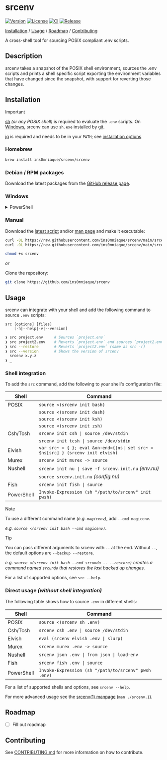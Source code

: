# srcenv

[![Version](https://img.shields.io/github/v/release/ins0mniaque/srcenv)](https://github.com/ins0mniaque/srcenv/releases)
[![License](https://img.shields.io/github/license/ins0mniaque/srcenv)](https://github.com/ins0mniaque/srcenv/blob/master/LICENSE)
[![CI](https://github.com/ins0mniaque/srcenv/actions/workflows/ci.yml/badge.svg)](https://github.com/ins0mniaque/srcenv/actions/workflows/ci.yml)
[![Release](https://github.com/ins0mniaque/srcenv/actions/workflows/release.yml/badge.svg)](https://github.com/ins0mniaque/srcenv/actions/workflows/release.yml)

[Installation](#installation) / [Usage](#usage) / [Roadmap](#roadmap) / [Contributing](#contributing)

A cross-shell tool for sourcing POSIX compliant .env scripts.

## Description

srcenv takes a snapshot of the POSIX shell environment, sources the .env scripts
and prints a shell specific script exporting the environment variables that have
changed since the snapshot, with support for reverting those changes.

## Installation

> [!IMPORTANT]
> [sh](https://pubs.opengroup.org/onlinepubs/9799919799/utilities/sh.html) _(or any POSIX shell)_ is required to evaluate the `.env` scripts. On [Windows](#windows), srcenv can use `sh.exe` installed by [git](https://git-scm.com).
>
> [jq](https://jqlang.github.io/jq) is required and needs to be in your `PATH`; see [installation options](https://jqlang.github.io/jq/download).

### Homebrew

```bash
brew install ins0mniaque/srcenv/srcenv
```

### Debian / RPM packages

Download the latest packages from the [GitHub release page](https://github.com/ins0mniaque/srcenv/releases).

### Windows

<details>
    <summary>PowerShell</summary><p></p>

Install for current user:

```powershell
# Create installation directory
New-Item "$Env:LOCALAPPDATA\srcenv" -ItemType Directory

# Download srcenv to installation directory
Invoke-WebRequest https://raw.githubusercontent.com/ins0mniaque/srcenv/main/srcenv -OutFile "$Env:LOCALAPPDATA\srcenv\srcenv"
```

Add to `$HOME\Documents\PowerShell\Profile.ps1`:

```powershell
# Add POSIX shell (sh) to PATH
$Env:PATH += ";$Env:ProgramFiles\Git\usr\bin\"

# Initialize srcenv
Invoke-Expression (sh "$Env:LOCALAPPDATA\srcenv\srcenv" init pwsh)
```

</details>

### Manual

Download the [latest script](https://raw.githubusercontent.com/ins0mniaque/srcenv/main/srcenv) and/or [man page](https://raw.githubusercontent.com/ins0mniaque/srcenv/main/srcenv.1) and make it executable:

```bash
curl -OL https://raw.githubusercontent.com/ins0mniaque/srcenv/main/srcenv
curl -OL https://raw.githubusercontent.com/ins0mniaque/srcenv/main/srcenv.1

chmod +x srcenv
```

_or_

Clone the repository:

```bash
git clone https://github.com/ins0mniaque/srcenv
```

## Usage

srcenv can integrate with your shell and add the following command to source `.env` scripts:

```text
src [options] [files]
    [-h|--help|-v|--version]
```

```bash
❯ src project.env     # Sources `project.env`
❯ src project2.env    # Reverts `project.env` and sources `project2.env`
❯ src --restore       # Reverts `project2.env` (same as src -r)
❯ src --version       # Shows the version of srcenv
  srcenv x.y.z
❯ _
```

### Shell integration

To add the `src` command, add the following to your shell's configuration file:

| Shell      | Command                                               |
|------------|-------------------------------------------------------|
| POSIX      | `source <(srcenv init bash)`                          |
|            | `source <(srcenv init dash)`                          |
|            | `source <(srcenv init ksh)`                           |
|            | `source <(srcenv init zsh)`                           |
| Csh/Tcsh   | `srcenv init csh \| source /dev/stdin`                |
|            | `srcenv init tcsh \| source /dev/stdin`               |
| Elvish     | `var src~ = { }; eval &on-end={\|ns\| set src~ = $ns[src] } (srcenv init elvish)` |
| Murex      | `srcenv init murex -> source`                         |
| Nushell    | `srcenv init nu \| save -f srcenv.init.nu` _(env.nu)_ |
|            | `source srcenv.init.nu` _(config.nu)_                 |
| Fish       | `srcenv init fish \| source`                          |
| PowerShell | `Invoke-Expression (sh "/path/to/srcenv" init pwsh)`  |

> [!NOTE]
> To use a different command name _(e.g. `magicenv`)_, add `--cmd magicenv`.
>
> _e.g. `source <(srcenv init bash --cmd magicenv)`._

> [!TIP]
> You can pass different arguments to srcenv with `--` at the end. Without `--`, the default options are `--backup --restore`.
>
> _e.g. `source <(srcenv init bash --cmd srcundo -- --restore)` creates a command named `srcundo` that restores the last backed up changes._

For a list of supported options, see `src --help`.

### Direct usage _(without shell integration)_

The following table shows how to source `.env` in different shells:

| Shell      | Command                                               |
|------------|-------------------------------------------------------|
| POSIX      | `source <(srcenv sh .env)`                            |
| Csh/Tcsh   | `srcenv csh .env \| source /dev/stdin`                |
| Elvish     | `eval (srcenv elvish .env \| slurp)`                  |
| Murex      | `srcenv murex .env -> source`                         |
| Nushell    | `srcenv json .env \| from json \| load-env`           |
| Fish       | `srcenv fish .env \| source`                          |
| PowerShell | `Invoke-Expression (sh "/path/to/srcenv" pwsh .env)`  |

For a list of supported shells and options, see `srcenv --help`.

For more advanced usage see the [srcenv(1) manpage](https://github.com/ins0mniaque/srcenv/blob/main/srcenv.1.md) (`man ./srcenv.1`).

## Roadmap

- [ ] Fill out roadmap

## Contributing

See [CONTRIBUTING.md](https://github.com/ins0mniaque/srcenv/blob/main/CONTRIBUTING.md) for more information on how to contribute.
